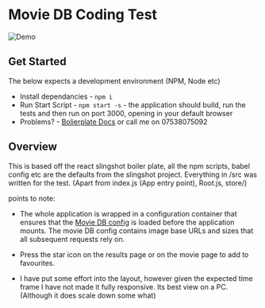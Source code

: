# Movie DB Coding Test



![Demo](https://i.gyazo.com/28d1cae33048bd1333f35c444ef53b95.gif)



## Get Started

The below expects a development environment (NPM, Node etc)

* Install dependancies - `npm i`
* Run Start Script - `npm start -s` - the application should build, run the tests and then run on port 3000, opening in your default browser 
* Problems? - [Bolierplate Docs](https://github.com/coryhouse/react-slingshot/blob/master/README.md) or call me on 07538075092



## Overview

This is based off the react slingshot boiler plate, all the npm scripts, babel config etc
are the defaults from the slingshot project. Everything in /src was written for the test.
(Apart from index.js (App entry point), Root.js, store/)

points to note:

* The whole application is wrapped in a configuration container that 
ensures that the [Movie DB config](https://developers.themoviedb.org/3/configuration/get-api-configuration)
is loaded before the application mounts. The movie DB config contains
image base URLs and sizes that all subsequent requests rely on. 

* Press the star icon on the results page or on the movie page to add to
favourites.

* I have put some effort into the layout, however given the expected time
frame I have not made it fully responsive. Its best view on a PC. 
(Although it does scale down some what)

